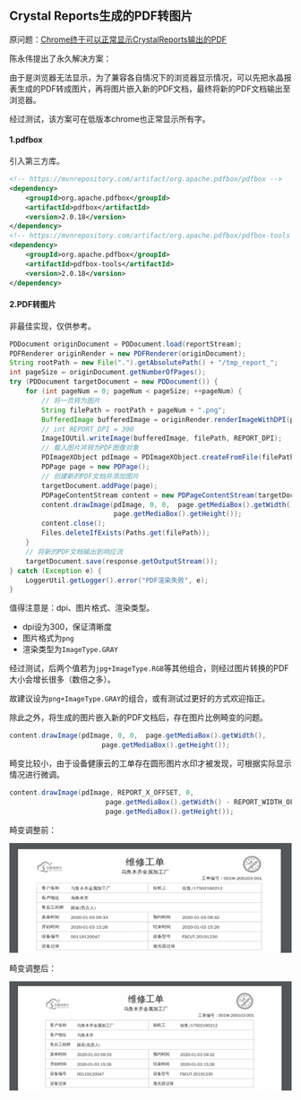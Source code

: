 ## Crystal Reports生成的PDF转图片

原问题：[Chrome终于可以正常显示CrystalReports输出的PDF](http://docs.fsdev.cn/pages/viewpage.action?pageId=37847638)

陈永伟提出了永久解决方案：

由于是浏览器无法显示，为了兼容各自情况下的浏览器显示情况，可以先把水晶报表生成的PDF转成图片，再将图片嵌入新的PDF文档，最终将新的PDF文档输出至浏览器。

经过测试，该方案可在低版本chrome也正常显示所有字。

#### 1.pdfbox

引入第三方库。

```xml
<!-- https://mvnrepository.com/artifact/org.apache.pdfbox/pdfbox -->
<dependency>
    <groupId>org.apache.pdfbox</groupId>
    <artifactId>pdfbox</artifactId>
    <version>2.0.18</version>
</dependency>
<!-- https://mvnrepository.com/artifact/org.apache.pdfbox/pdfbox-tools -->
<dependency>
    <groupId>org.apache.pdfbox</groupId>
    <artifactId>pdfbox-tools</artifactId>
    <version>2.0.18</version>
</dependency>
```

#### 2.PDF转图片

非最佳实现，仅供参考。

```java
PDDocument originDocument = PDDocument.load(reportStream);
PDFRenderer originRender = new PDFRenderer(originDocument);
String rootPath = new File(".").getAbsolutePath() + "/tmp_report_";
int pageSize = originDocument.getNumberOfPages();
try (PDDocument targetDocument = new PDDocument()) {
    for (int pageNum = 0; pageNum < pageSize; ++pageNum) {
        // 将一页转为图片
        String filePath = rootPath + pageNum + ".png";
        BufferedImage bufferedImage = originRender.renderImageWithDPI(pageNum, REPORT_DPI, ImageType.GRAY);
        // int REPORT_DPI = 300
        ImageIOUtil.writeImage(bufferedImage, filePath, REPORT_DPI);
        // 载入图片并转为PDF图像对象
        PDImageXObject pdImage = PDImageXObject.createFromFile(filePath, targetDocument);
        PDPage page = new PDPage();
        // 创建新的PDF文档并添加图片
        targetDocument.addPage(page);
        PDPageContentStream content = new PDPageContentStream(targetDocument, page);
        content.drawImage(pdImage, 0, 0,  page.getMediaBox().getWidth(), 	
                          page.getMediaBox().getHeight());
        content.close();
        Files.deleteIfExists(Paths.get(filePath));
    }
    // 将新的PDF文档输出到响应流
	targetDocument.save(response.getOutputStream());
} catch (Exception e) {
    LoggerUtil.getLogger().error("PDF渲染失败", e);
}
```

值得注意是：dpi、图片格式、渲染类型。

- dpi设为300，保证清晰度
- 图片格式为`png`
- 渲染类型为`ImageType.GRAY`

经过测试，后两个值若为`jpg+ImageType.RGB`等其他组合，则经过图片转换的PDF大小会增长很多（数倍之多）。

故建议设为`png+ImageType.GRAY`的组合，或有测试过更好的方式欢迎指正。

除此之外，将生成的图片嵌入新的PDF文档后，存在图片比例畸变的问题。

```java
content.drawImage(pdImage, 0, 0,  page.getMediaBox().getWidth(), 	
                       page.getMediaBox().getHeight());
```

畸变比较小，由于设备健康云的工单存在圆形图片水印才被发现，可根据实际显示情况进行微调。

```java
content.drawImage(pdImage, REPORT_X_OFFSET, 0,
                        page.getMediaBox().getWidth() - REPORT_WIDTH_OFFSET, 
                        page.getMediaBox().getHeight());
```

畸变调整前：

![畸变调整前](https://github.com/lanitaleon/lanitaleon.github.io/blob/master/img/pdf转图片畸变1.png)

畸变调整后：

![畸变调整后](https://github.com/lanitaleon/lanitaleon.github.io/blob/master/img/pdf转图片畸变2.png)